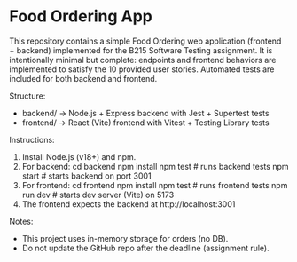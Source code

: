 Food Ordering App
=================

This repository contains a simple Food Ordering web application (frontend + backend)
implemented for the B215 Software Testing assignment. It is intentionally minimal
but complete: endpoints and frontend behaviors are implemented to satisfy the
10 provided user stories. Automated tests are included for both backend and frontend.

Structure:
- backend/  -> Node.js + Express backend with Jest + Supertest tests
- frontend/ -> React (Vite) frontend with Vitest + Testing Library tests

Instructions:
1. Install Node.js (v18+) and npm.
2. For backend:
   cd backend
   npm install
   npm test   # runs backend tests
   npm start  # starts backend on port 3001
3. For frontend:
   cd frontend
   npm install
   npm test   # runs frontend tests
   npm run dev   # starts dev server (Vite) on 5173
4. The frontend expects the backend at http://localhost:3001

Notes:
- This project uses in-memory storage for orders (no DB).
- Do not update the GitHub repo after the deadline (assignment rule).
